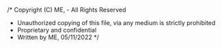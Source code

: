 
/* Copyright (C) ME, - All Rights Reserved
 * Unauthorized copying of this file, via any medium is strictly prohibited
 * Proprietary and confidential
 * Written by ME, 05/11/2022
 */
